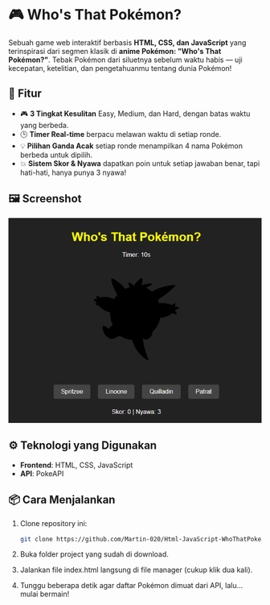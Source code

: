 # 🎮 Who's That Pokémon?  

Sebuah game web interaktif berbasis **HTML, CSS, dan JavaScript** yang terinspirasi dari segmen klasik di **anime Pokémon: "Who's That Pokémon?"**. Tebak Pokémon dari siluetnya sebelum waktu habis — uji kecepatan, ketelitian, dan pengetahuanmu tentang dunia Pokémon!

## 🚀 Fitur  

- 🎮 **3 Tingkat Kesulitan** Easy, Medium, dan Hard, dengan batas waktu yang berbeda.  
- 🕒 **Timer Real-time** berpacu melawan waktu di setiap ronde. 
- 💡 **Pilihan Ganda Acak** setiap ronde menampilkan 4 nama Pokémon berbeda untuk dipilih.  
- 💥 **Sistem Skor & Nyawa** dapatkan poin untuk setiap jawaban benar, tapi hati-hati, hanya punya 3 nyawa!

## 🖼️ Screenshot  

![Tampilan Game](/screenshot/tampilan.png)  

## ⚙️ Teknologi yang Digunakan  

- **Frontend**: HTML, CSS, JavaScript  
- **API**: PokeAPI  

## 📦 Cara Menjalankan  

1. Clone repository ini:  
   ```bash
   git clone https://github.com/Martin-020/Html-JavaScript-WhoThatPokemon.git
2. Buka folder project yang sudah di download.

3. Jalankan file index.html langsung di file manager (cukup klik dua kali).
   
4. Tunggu beberapa detik agar daftar Pokémon dimuat dari API, lalu… mulai bermain!
   